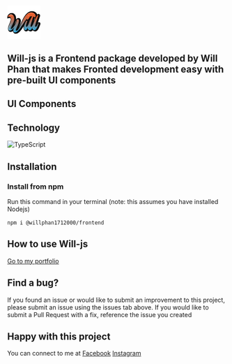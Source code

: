 <img style="width: 15%" src="./will.png">

## Will-js is a Frontend package developed by Will Phan that makes Fronted development easy with pre-built UI components

## UI Components

## Technology

![TypeScript](https://img.shields.io/badge/typescript-%23007ACC.svg?style=for-the-badge&logo=typescript&logoColor=white)

## Installation

### Install from npm

Run this command in your terminal (note: this assumes you have installed Nodejs)

```npm
npm i @willphan1712000/frontend
```

## How to use Will-js

[Go to my portfolio](https://will-five.vercel.app/w)

## Find a bug?

If you found an issue or would like to submit an improvement to this project, please submit an issue using the issues tab above. If you would like to submit a Pull Request with a fix, reference the issue you created

## Happy with this project

You can connect to me at [Facebook](https://www.facebook.com/phanthanhnha123200/) [Instagram](https://www.instagram.com/phanthanhnha_0117/)
